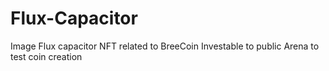 # Flux-Capacitor
Image Flux capacitor
NFT related to BreeCoin
Investable to public
Arena to test coin creation

